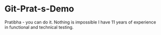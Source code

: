 # Git-Prat-s-Demo

Pratibha - you can do it. Nothing is impossible
I have 11 years of experience in functional and technical testing.